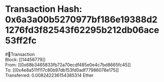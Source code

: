 
Transaction Hash: 0x6a3a00b5270977bf186e19388d21276fd3f82543f62295b212db06ace53ff2fc
====================================================================================
  
#💸Transaction  
Block: [[14456779]]  
From: [[0x68b3465833fb72a70ecdf485e0e4c7bd8665fc45]]  
To: [[0x4e8a511f117c80b97db153fd0adf77986078e175]]  
Transferred: 0.008242236154385314 Ether